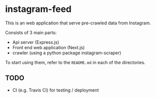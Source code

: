 # instagram-feed
This is an web application that serve pre-crawled data from Instagram.

Consists of 3 main parts:
* Api server (Express.js)
* Front end web application (Next.js)
* crawler (using a python package instagram-scraper)

To start using them, refer to the `README.md` in each of the directories.

## TODO
* CI (e.g. Travis CI) for testing / deployment
